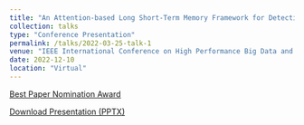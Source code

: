 ```yaml
---
title: "An Attention-based Long Short-Term Memory Framework for Detection of Bitcoin Scams."
collection: talks
type: "Conference Presentation"
permalink: /talks/2022-03-25-talk-1
venue: "IEEE International Conference on High Performance Big Data and Intelligent Systems 2022"
date: 2022-12-10
location: "Virtual"
---
```


[Best Paper Nomination Award](/assets/files/BestPaperNominationAward-4134.pdf)

[Download Presentation (PPTX)](/assets/files/Ponzi.pptx)
